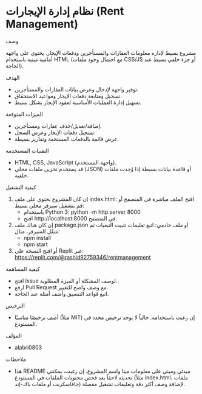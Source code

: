 # نظام إدارة الإيجارات (Rent Management)

وصف

مشروع بسيط لإدارة معلومات العقارات والمستأجرين ودفعات الإيجار. يحتوي على واجهة أمامية مبنية باستخدام HTML (مع احتمال وجود ملفات CSS/JS أو جزء خلفي بسيط عند الحاجة).

الهدف

- توفير واجهة لإدخال وعرض بيانات العقارات والمستأجرين.
- تسجيل ومتابعة دفعات الإيجار ومواعيد الاستحقاق.
- تسهيل إدارة العمليات الأساسية لعقود الإيجار بشكل بسيط.

الميزات المتوقعة

- إضافة/تعديل/حذف عقارات ومستأجرين.
- تسجيل دفعات الإيجار وعرض السجل.
- عرض قائمة بالدفعات المستحقة وتقارير بسيطة.

التقنيات المستخدمة

- HTML, CSS, JavaScript (واجهة المستخدم).
- قد يستخدم تخزين ملفات محلي (JSON) أو قاعدة بيانات بسيطة إذا وُجدت ملفات خلفية.

كيفية التشغيل

1. إن كان المشروع يحتوي على ملف index.html: افتح الملف مباشرة في المتصفح أو قم بتشغيل سيرفر محلي بسيط:
   - باستخدام Python 3: python -m http.server 8000
   - افتح http://localhost:8000 في المتصفح.
2. إن كان هناك ملف package.json أو ملف خادمي: اتبع تعليمات تثبيت التبعيات ثم شغّل السيرفر، مثال:
   - npm install
   - npm start
3. أو افتح النسخة على Replit عبر: https://replit.com/@rashid92759346/rentmanagement

كيفية المساهمة

- افتح Issue لوصف المشكلة أو الميزة المطلوبة.
- ارفع Pull Request مع وصف واضح للتغيير.
- اتبع قواعد التنسيق وأضف أمثلة عند الحاجة.

الترخيص

- أضف ترخيصًا مناسبًا (مثلاً MIT) إن رغبت باستخدامه. حالياً لا يوجد ترخيص محدد في المستودع.

المؤلف

- alabri0803

ملاحظات

- هذا README مبدئي ومبني على معلومات ميتا واسم المشروع. إن رغبت، يمكنني تحديثه لاحقاً بعد فحص محتويات الملفات في المستودع (مثلاً index.html، ملفات جافاسكربت أو ملفات باك-إند) لإضافة وصف أكثر دقة وتعليمات تشغيل مفصلة.